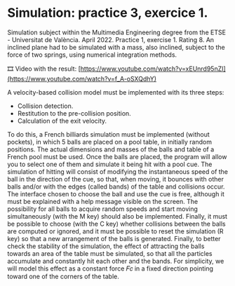 ﻿# Simulation: practice 3, exercice 1.
Simulation subject within the Multimedia Engineering degree from the ETSE - Universitat de València. April 2022. Practice 1, exercise 1. Rating 8. An inclined plane had to be simulated with a mass, also inclined, subject to the force of two springs, using numerical integration methods.

🎞️ Video with the result: [https://www.youtube.com/watch?v=xEUnrd95nZI](https://www.youtube.com/watch?v=f_A-oSXQdhY)

A velocity-based collision model must be implemented with its three steps:
  - Collision detection.
  - Restitution to the pre-collision position.
  - Calculation of the exit velocity.

To do this, a French billiards simulation must be implemented (without pockets), in which 5 balls are placed on a pool table, in initially random positions. The actual dimensions and masses of the balls and table of a French pool must be used. Once the balls are placed, the program will allow you to select one of them and simulate it being hit with a pool cue. The simulation of hitting will consist of modifying the instantaneous speed of the ball in the direction of the cue, so that, when moving, it bounces with other balls and/or with the edges (called bands) of the table and collisions occur. The interface chosen to choose the ball and use the cue is free, although it must be explained with a help message visible on the screen. The possibility for all balls to acquire random speeds and start moving simultaneously (with the M key) should also be implemented. Finally, it must be possible to choose (with the C key) whether collisions between the balls are computed or ignored, and it must be possible to reset the simulation (R key) so that a new arrangement of the balls is generated. Finally, to better check the stability of the simulation, the effect of attracting the balls towards an area of the table must be simulated, so that all the particles accumulate and constantly hit each other and the bands. For simplicity, we will model this effect as a constant force 𝐹𝑐 in a fixed direction pointing toward one of the corners of the table.
